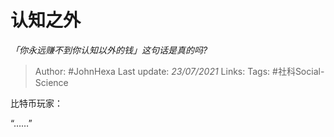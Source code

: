 # 认知之外
*「你永远赚不到你认知以外的钱」这句话是真的吗?*

> Author: #JohnHexa
Last update: *23/07/2021* 
Links:
Tags: #社科Social-Science 

 
比特币玩家：

“……”



